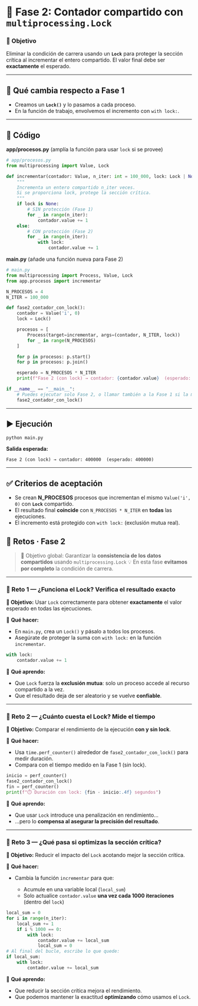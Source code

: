 # 🔹 Fase 2: Contador compartido **con `multiprocessing.Lock`**

### 🎯 Objetivo

Eliminar la condición de carrera usando un **`Lock`** para proteger la sección crítica al incrementar el entero compartido. El valor final debe ser **exactamente** el esperado.

---

## 🧱 Qué cambia respecto a Fase 1

* Creamos un **`Lock()`** y lo pasamos a cada proceso.
* En la función de trabajo, envolvemos el incremento con `with lock:`.

---

## 🧭 Código

**app/procesos.py** (amplía la función para usar `lock` si se provee)

```python
# app/procesos.py
from multiprocessing import Value, Lock

def incrementar(contador: Value, n_iter: int = 100_000, lock: Lock | None = None) -> None:
    """
    Incrementa un entero compartido n_iter veces.
    Si se proporciona lock, protege la sección crítica.
    """
    if lock is None:
        # SIN protección (Fase 1)
        for _ in range(n_iter):
            contador.value += 1
    else:
        # CON protección (Fase 2)
        for _ in range(n_iter):
            with lock:
                contador.value += 1
```

**main.py** (añade una función nueva para Fase 2)

```python
# main.py
from multiprocessing import Process, Value, Lock
from app.procesos import incrementar

N_PROCESOS = 4
N_ITER = 100_000

def fase2_contador_con_lock():
    contador = Value('i', 0)
    lock = Lock()

    procesos = [
        Process(target=incrementar, args=(contador, N_ITER, lock))
        for _ in range(N_PROCESOS)
    ]

    for p in procesos: p.start()
    for p in procesos: p.join()

    esperado = N_PROCESOS * N_ITER
    print(f"Fase 2 (con lock) → contador: {contador.value}  (esperado: {esperado})")

if __name__ == "__main__":
    # Puedes ejecutar solo Fase 2, o llamar también a la Fase 1 si la mantienes.
    fase2_contador_con_lock()
```

---

## ▶️ Ejecución

```bash
python main.py
```

**Salida esperada:**

```
Fase 2 (con lock) → contador: 400000  (esperado: 400000)
```

---

## ✅ Criterios de aceptación

* Se crean **N\_PROCESOS** procesos que incrementan el mismo `Value('i', 0)` con **`Lock`** compartido.
* El resultado final **coincide** con `N_PROCESOS * N_ITER` en **todas** las ejecuciones.
* El incremento está protegido con `with lock:` (exclusión mutua real).



## 🔁 Retos · Fase 2

> 🎯 Objetivo global: Garantizar la **consistencia de los datos compartidos** usando `multiprocessing.Lock`
> 💡 En esta fase **evitamos por completo** la condición de carrera.

---

### 🔸 Reto 1 — ¿Funciona el Lock? Verifica el resultado exacto

**🎯 Objetivo:** Usar `Lock` correctamente para obtener **exactamente** el valor esperado en todas las ejecuciones.

🔧 **Qué hacer:**

* En `main.py`, crea un `Lock()` y pásalo a todos los procesos.
* Asegúrate de proteger la suma con `with lock:` en la función `incrementar`.

```python
with lock:
    contador.value += 1
```

🧠 **Qué aprendo:**

* Que `Lock` fuerza la **exclusión mutua**: solo un proceso accede al recurso compartido a la vez.
* Que el resultado deja de ser aleatorio y se vuelve **confiable**.

---

### 🔸 Reto 2 — ¿Cuánto cuesta el Lock? Mide el tiempo

**🎯 Objetivo:** Comparar el rendimiento de la ejecución **con y sin lock**.

🔧 **Qué hacer:**

* Usa `time.perf_counter()` alrededor de `fase2_contador_con_lock()` para medir duración.
* Compara con el tiempo medido en la Fase 1 (sin lock).

```python
inicio = perf_counter()
fase2_contador_con_lock()
fin = perf_counter()
print(f"⏱️ Duración con lock: {fin - inicio:.4f} segundos")
```

🧠 **Qué aprendo:**

* Que usar `Lock` introduce una penalización en rendimiento…
* …pero lo **compensa al asegurar la precisión del resultado**.

---

### 🔸 Reto 3 — ¿Qué pasa si optimizas la sección crítica?

**🎯 Objetivo:** Reducir el impacto del `Lock` acotando mejor la sección crítica.

🔧 **Qué hacer:**

* Cambia la función `incrementar` para que:

  * Acumule en una variable local (`local_sum`)
  * Solo actualice `contador.value` **una vez cada 1000 iteraciones** (dentro del `lock`)

```python
local_sum = 0
for i in range(n_iter):
    local_sum += 1
    if i % 1000 == 0:
        with lock:
            contador.value += local_sum
            local_sum = 0
# Al final del bucle, escribe lo que quede:
if local_sum:
    with lock:
        contador.value += local_sum
```

🧠 **Qué aprendo:**

* Que reducir la sección crítica mejora el rendimiento.
* Que podemos mantener la exactitud **optimizando** cómo usamos el `Lock`.